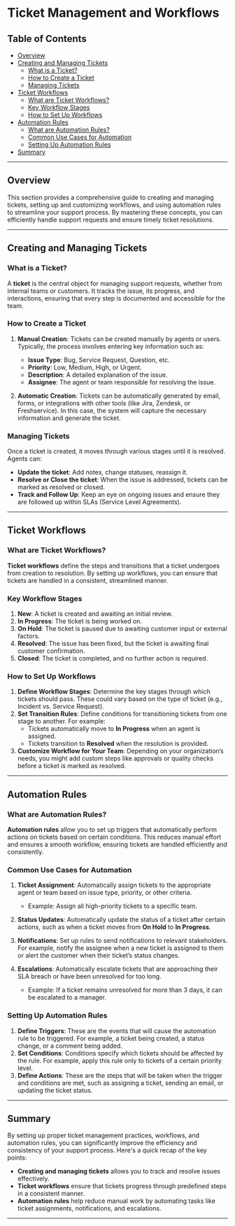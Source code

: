 # Ticket Management and Workflows

## Table of Contents
- [Overview](#overview)
- [Creating and Managing Tickets](#creating-and-managing-tickets)
  - [What is a Ticket?](#what-is-a-ticket)
  - [How to Create a Ticket](#how-to-create-a-ticket)
  - [Managing Tickets](#managing-tickets)
- [Ticket Workflows](#ticket-workflows)
  - [What are Ticket Workflows?](#what-are-ticket-workflows)
  - [Key Workflow Stages](#key-workflow-stages)
  - [How to Set Up Workflows](#how-to-set-up-workflows)
- [Automation Rules](#automation-rules)
  - [What are Automation Rules?](#what-are-automation-rules)
  - [Common Use Cases for Automation](#common-use-cases-for-automation)
  - [Setting Up Automation Rules](#setting-up-automation-rules)
- [Summary](#summary)

---

## Overview

This section provides a comprehensive guide to creating and managing tickets, setting up and customizing workflows, and using automation rules to streamline your support process. By mastering these concepts, you can efficiently handle support requests and ensure timely ticket resolutions.

---

## Creating and Managing Tickets

### What is a Ticket?

A **ticket** is the central object for managing support requests, whether from internal teams or customers. It tracks the issue, its progress, and interactions, ensuring that every step is documented and accessible for the team.

### How to Create a Ticket

1. **Manual Creation**: Tickets can be created manually by agents or users. Typically, the process involves entering key information such as:
   - **Issue Type**: Bug, Service Request, Question, etc.
   - **Priority**: Low, Medium, High, or Urgent.
   - **Description**: A detailed explanation of the issue.
   - **Assignee**: The agent or team responsible for resolving the issue.

2. **Automatic Creation**: Tickets can be automatically generated by email, forms, or integrations with other tools (like Jira, Zendesk, or Freshservice). In this case, the system will capture the necessary information and generate the ticket.

### Managing Tickets

Once a ticket is created, it moves through various stages until it is resolved. Agents can:
- **Update the ticket**: Add notes, change statuses, reassign it.
- **Resolve or Close the ticket**: When the issue is addressed, tickets can be marked as resolved or closed.
- **Track and Follow Up**: Keep an eye on ongoing issues and ensure they are followed up within SLAs (Service Level Agreements).

---

## Ticket Workflows

### What are Ticket Workflows?

**Ticket workflows** define the steps and transitions that a ticket undergoes from creation to resolution. By setting up workflows, you can ensure that tickets are handled in a consistent, streamlined manner.

### Key Workflow Stages

1. **New**: A ticket is created and awaiting an initial review.
2. **In Progress**: The ticket is being worked on.
3. **On Hold**: The ticket is paused due to awaiting customer input or external factors.
4. **Resolved**: The issue has been fixed, but the ticket is awaiting final customer confirmation.
5. **Closed**: The ticket is completed, and no further action is required.

### How to Set Up Workflows

1. **Define Workflow Stages**: Determine the key stages through which tickets should pass. These could vary based on the type of ticket (e.g., Incident vs. Service Request).
2. **Set Transition Rules**: Define conditions for transitioning tickets from one stage to another. For example:
   - Tickets automatically move to **In Progress** when an agent is assigned.
   - Tickets transition to **Resolved** when the resolution is provided.
3. **Customize Workflow for Your Team**: Depending on your organization’s needs, you might add custom steps like approvals or quality checks before a ticket is marked as resolved.

---

## Automation Rules

### What are Automation Rules?

**Automation rules** allow you to set up triggers that automatically perform actions on tickets based on certain conditions. This reduces manual effort and ensures a smooth workflow, ensuring tickets are handled efficiently and consistently.

### Common Use Cases for Automation

1. **Ticket Assignment**: Automatically assign tickets to the appropriate agent or team based on issue type, priority, or other criteria.
   - Example: Assign all high-priority tickets to a specific team.
   
2. **Status Updates**: Automatically update the status of a ticket after certain actions, such as when a ticket moves from **On Hold** to **In Progress**.
   
3. **Notifications**: Set up rules to send notifications to relevant stakeholders. For example, notify the assignee when a new ticket is assigned to them or alert the customer when their ticket’s status changes.

4. **Escalations**: Automatically escalate tickets that are approaching their SLA breach or have been unresolved for too long.
   - Example: If a ticket remains unresolved for more than 3 days, it can be escalated to a manager.

### Setting Up Automation Rules

1. **Define Triggers**: These are the events that will cause the automation rule to be triggered. For example, a ticket being created, a status change, or a comment being added.
2. **Set Conditions**: Conditions specify which tickets should be affected by the rule. For example, apply this rule only to tickets of a certain priority level.
3. **Define Actions**: These are the steps that will be taken when the trigger and conditions are met, such as assigning a ticket, sending an email, or updating the ticket status.

---

## Summary

By setting up proper ticket management practices, workflows, and automation rules, you can significantly improve the efficiency and consistency of your support process. Here's a quick recap of the key points:
- **Creating and managing tickets** allows you to track and resolve issues effectively.
- **Ticket workflows** ensure that tickets progress through predefined steps in a consistent manner.
- **Automation rules** help reduce manual work by automating tasks like ticket assignments, notifications, and escalations.

---
